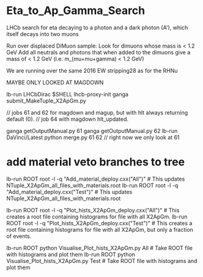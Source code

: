 # Eta_to_Ap_Gamma_Search
LHCb search for eta decaying to a photon and a dark photon (A'), which itself decays into two muons

Run over displaced DiMuon sample:
Look for dimuons whose mass is < 1.2 GeV
Add all neutrals and photons that when added to the dimuons give a mass of < 1.2 GeV (i.e. m_(mu+mu+gamma) < 1.2 GeV)

We are running over the same 2016 EW stripping28 as for the RHNu


MAYBE ONLY LOOKED AT MAGDOWN


lb-run LHCbDirac $SHELL
lhcb-proxy-init
ganga submit_MakeTuple_X2ApGm.py

// jobs 61 and 62 for magdown and magup, but with hlt always returning default (0).
// job 64 with magdown hlt_updated.

ganga getOutputManual.py 61
ganga getOutputManual.py 62
lb-run DaVinci/Latest python merge.py 61 62   // right now we only look at 61

# add material veto branches to tree

lb-run ROOT root -l -q "Add_material_deploy.cxx(\"All\")"        # This updates NTuple_X2ApGm_all_files_with_materials.root
lb-run ROOT root -l -q "Add_material_deploy.cxx(\"Test\")"        # This updates NTuple_X2ApGm_all_files_with_materials.root


lb-run ROOT root -l -q "Plot_hists_X2ApGm_deploy.cxx(\"All\")"    # This creates a root file containing histograms for file with all X2ApGm.
lb-run ROOT root -l -q "Plot_hists_X2ApGm_deploy.cxx(\"Test\")"    # This creates a root file containing histograms for file with all X2ApGm, but only a fraction of events.


lb-run ROOT python Visualise_Plot_hists_X2ApGm.py All      # Take ROOT file with histograms and plot them
lb-run ROOT python Visualise_Plot_hists_X2ApGm.py Test      # Take ROOT file with histograms and plot them
